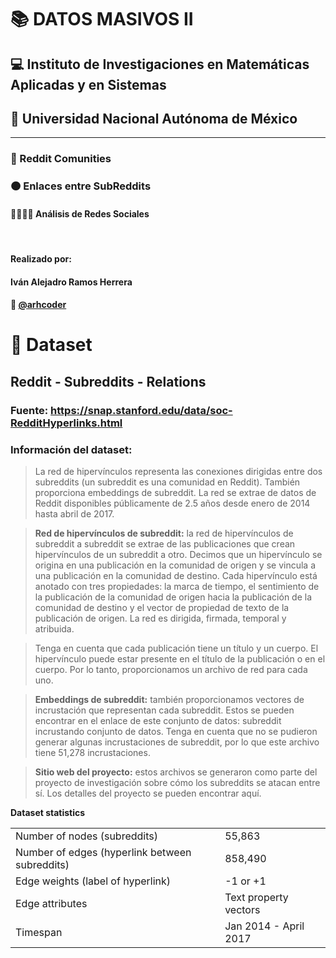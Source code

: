 # 📚 DATOS MASIVOS II
## 💻 Instituto de Investigaciones en Matemáticas Aplicadas y en Sistemas
## 🏫 Universidad Nacional Autónoma de México

<hr>

### 🤖 Reddit Comunities
### 🟠 Enlaces entre SubReddits
#### 👨‍👩‍👧‍👦 Análisis de Redes Sociales

<br>

#### Realizado por:
#### Iván Alejadro Ramos Herrera
#### 💜 [@arhcoder](https://github.com/arhcoder)


# 📓 Dataset

## Reddit - Subreddits - Relations
### Fuente: https://snap.stanford.edu/data/soc-RedditHyperlinks.html
### Información del dataset:

> La red de hipervínculos representa las conexiones dirigidas entre dos subreddits (un subreddit es una comunidad en Reddit). También proporciona embeddings de subreddit. La red se extrae de datos de Reddit disponibles públicamente de 2.5 años desde enero de 2014 hasta abril de 2017.

> **Red de hipervínculos de subreddit:** la red de hipervínculos de subreddit a subreddit se extrae de las publicaciones que crean hipervínculos de un subreddit a otro. Decimos que un hipervínculo se origina en una publicación en la comunidad de origen y se vincula a una publicación en la comunidad de destino. Cada hipervínculo está anotado con tres propiedades: la marca de tiempo, el sentimiento de la publicación de la comunidad de origen hacia la publicación de la comunidad de destino y el vector de propiedad de texto de la publicación de origen. La red es dirigida, firmada, temporal y atribuida.

> Tenga en cuenta que cada publicación tiene un título y un cuerpo. El hipervínculo puede estar presente en el título de la publicación o en el cuerpo. Por lo tanto, proporcionamos un archivo de red para cada uno.

> **Embeddings de subreddit:** también proporcionamos vectores de incrustación que representan cada subreddit. Estos se pueden encontrar en el enlace de este conjunto de datos: subreddit incrustando conjunto de datos. Tenga en cuenta que no se pudieron generar algunas incrustaciones de subreddit, por lo que este archivo tiene 51,278 incrustaciones.

> **Sitio web del proyecto:** estos archivos se generaron como parte del proyecto de investigación sobre cómo los subreddits se atacan entre sí. Los detalles del proyecto se pueden encontrar aquí.

**Dataset statistics**

|  |  |
| ------------------ | - |
| Number of nodes (subreddits) |	55,863 |
| Number of edges (hyperlink between subreddits) |	858,490 |
| Edge weights (label of hyperlink) | 	-1 or +1 |
| Edge attributes | Text property vectors |
| Timespan | Jan 2014 - April 2017 |